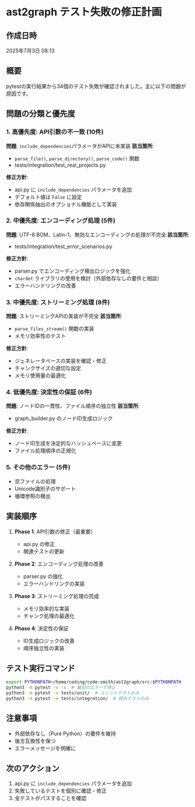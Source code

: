 # ast2graph テスト失敗の修正計画

## 作成日時
2025年7月3日 08:13

## 概要
pytestの実行結果から34個のテスト失敗が確認されました。主に以下の問題が原因です。

## 問題の分類と優先度

### 1. 高優先度: API引数の不一致 (10件)
**問題**: `include_dependencies`パラメータがAPIに未実装
**該当箇所**:
- `parse_file()`, `parse_directory()`, `parse_code()` 関数
- tests/integration/test_real_projects.py

**修正方針**:
- api.py に `include_dependencies` パラメータを追加
- デフォルト値は `False` に設定
- 依存関係抽出のオプショナル機能として実装

### 2. 中優先度: エンコーディング処理 (5件)
**問題**: UTF-8 BOM、Latin-1、無効なエンコーディングの処理が不完全
**該当箇所**:
- tests/integration/test_error_scenarios.py

**修正方針**:
- parser.py でエンコーディング検出ロジックを強化
- `chardet` ライブラリの使用を検討（外部依存なしの要件と相談）
- エラーハンドリングの改善

### 3. 中優先度: ストリーミング処理 (8件)
**問題**: ストリーミングAPIの実装が不完全
**該当箇所**:
- `parse_files_stream()` 関数の実装
- メモリ効率性のテスト

**修正方針**:
- ジェネレータベースの実装を確認・修正
- チャンクサイズの適切な設定
- メモリ使用量の最適化

### 4. 低優先度: 決定性の保証 (6件)
**問題**: ノードIDの一貫性、ファイル順序の独立性
**該当箇所**:
- graph_builder.py のノードID生成ロジック

**修正方針**:
- ノードID生成を決定的なハッシュベースに変更
- ファイル処理順序の正規化

### 5. その他のエラー (5件)
- 空ファイルの処理
- Unicode識別子のサポート
- 循環参照の検出

## 実装順序

1. **Phase 1**: API引数の修正（最重要）
   - api.py の修正
   - 関連テストの更新

2. **Phase 2**: エンコーディング処理の改善
   - parser.py の強化
   - エラーハンドリングの実装

3. **Phase 3**: ストリーミング処理の完成
   - メモリ効率的な実装
   - チャンク処理の最適化

4. **Phase 4**: 決定性の保証
   - ID生成ロジックの改善
   - 順序独立性の実装

## テスト実行コマンド
```bash
export PYTHONPATH=/home/coding/code-smith/ast2graph/src:$PYTHONPATH
python3 -m pytest -v -x  # 最初のエラーで停止
python3 -m pytest -v tests/unit/  # ユニットテストのみ
python3 -m pytest -v tests/integration/  # 統合テストのみ
```

## 注意事項
- 外部依存なし（Pure Python）の要件を維持
- 後方互換性を保つ
- エラーメッセージを明確に

## 次のアクション
1. api.py に `include_dependencies` パラメータを追加
2. 失敗しているテストを個別に確認・修正
3. 全テストがパスすることを確認